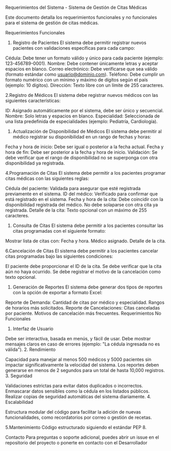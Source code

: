 Requerimientos del Sistema - Sistema de Gestión de Citas Médicas

Este documento detalla los requerimientos funcionales y no funcionales para el sistema de gestión de citas médicas.

Requerimientos Funcionales

1. Registro de Pacientes
El sistema debe permitir registrar nuevos pacientes con validaciones específicas para cada campo:

Cédula: Debe tener un formato válido y único para cada paciente (ejemplo: 123-456789-0001).
Nombre: Debe contener únicamente letras y aceptar espacios en blanco.
Correo electrónico: Debe verificarse que sea válido (formato estándar como <usuario@dominio.com>).
Teléfono: Debe cumplir un formato numérico con un mínimo y máximo de dígitos según el país (ejemplo: 10 dígitos).
Dirección: Texto libre con un límite de 255 caracteres.

2.Registro de Médicos
El sistema debe registrar nuevos médicos con las siguientes características:

ID: Asignado automáticamente por el sistema, debe ser único y secuencial.
Nombre: Solo letras y espacios en blanco.
Especialidad: Seleccionada de una lista predefinida de especialidades (ejemplo: Pediatría, Cardiología).

1. Actualización de Disponibilidad de Médicos
El sistema debe permitir al médico registrar su disponibilidad en un rango de fechas y horas:

Fecha y hora de inicio: Debe ser igual o posterior a la fecha actual.
Fecha y hora de fin: Debe ser posterior a la fecha y hora de inicio.
Validación: Se debe verificar que el rango de disponibilidad no se superponga con otra disponibilidad ya registrada.

4.Programación de Citas
El sistema debe permitir a los pacientes programar citas médicas con las siguientes reglas:

Cédula del paciente: Validada para asegurar que esté registrada previamente en el sistema.
ID del médico: Verificado para confirmar que está registrado en el sistema.
Fecha y hora de la cita:
Debe coincidir con la disponibilidad registrada del médico.
No debe solaparse con otra cita ya registrada.
Detalle de la cita: Texto opcional con un máximo de 255 caracteres.

1. Consulta de Citas
El sistema debe permitir a los pacientes consultar las citas programadas con el siguiente formato:

Mostrar lista de citas con:
Fecha y hora.
Médico asignado.
Detalle de la cita.

6.Cancelación de Citas
El sistema debe permitir a los pacientes cancelar citas programadas bajo las siguientes condiciones:

El paciente debe proporcionar el ID de la cita.
Se debe verificar que la cita aún no haya ocurrido.
Se debe registrar el motivo de la cancelación como texto opcional.

1. Generación de Reportes
El sistema debe generar dos tipos de reportes con la opción de exportar a formato Excel:

Reporte de Demanda:
Cantidad de citas por médico y especialidad.
Rangos de horarios más solicitados.
Reporte de Cancelaciones:
Citas canceladas por paciente.
Motivos de cancelación más frecuentes.
Requerimientos No Funcionales

1. Interfaz de Usuario

Debe ser interactiva, basada en menús, y fácil de usar.
Debe mostrar mensajes claros en caso de errores (ejemplo: "La cédula ingresada no es válida").
2. Rendimiento

Capacidad para manejar al menos 500 médicos y 5000 pacientes sin impactar significativamente la velocidad del sistema.
Los reportes deben generarse en menos de 2 segundos para un total de hasta 10,000 registros.
3. Seguridad

Validaciones estrictas para evitar datos duplicados o incorrectos.
Enmascarar datos sensibles como la cédula en los listados públicos.
Realizar copias de seguridad automáticas del sistema diariamente.
4. Escalabilidad

Estructura modular del código para facilitar la adición de nuevas funcionalidades, como recordatorios por correo o gestión de recetas.

5.Mantenimiento
Código estructurado siguiendo el estándar PEP 8.

Contacto
Para preguntas o soporte adicional, puedes abrir un issue en el repositorio del proyecto o ponerte en contacto con el Desarrollador

